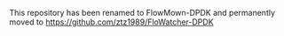 This repository has been renamed to FlowMown-DPDK and permanently moved to https://github.com/ztz1989/FloWatcher-DPDK
